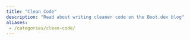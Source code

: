 ```yaml
---
title: "Clean Code"
description: "Read about writing cleaner code on the Boot.dev blog"
aliases:
 - /categories/clean-code/
---
```

